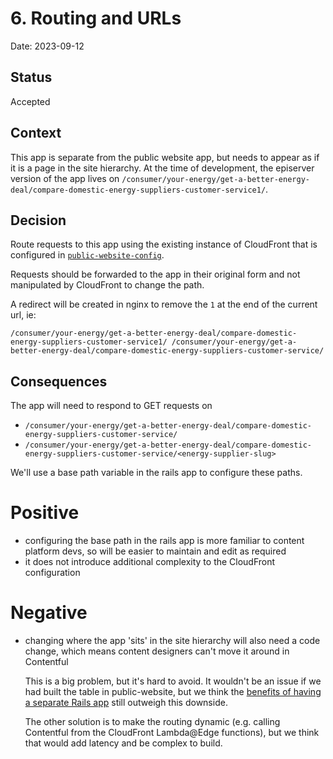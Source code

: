 # 6. Routing and URLs

Date: 2023-09-12

## Status

Accepted

## Context

This app is separate from the public website app, but needs to appear as if it is a page in the site hierarchy. At the time of development, the episerver version of the app lives on `/consumer/your-energy/get-a-better-energy-deal/compare-domestic-energy-suppliers-customer-service1/`.

## Decision

Route requests to this app using the existing instance of CloudFront that is configured in [`public-website-config`](https://github.com/citizensadvice/public-website-config).

Requests should be forwarded to the app in their original form and not manipulated by CloudFront to change the path.

A redirect will be created in nginx to remove the `1` at the end of the current url, ie:

```
/consumer/your-energy/get-a-better-energy-deal/compare-domestic-energy-suppliers-customer-service1/ /consumer/your-energy/get-a-better-energy-deal/compare-domestic-energy-suppliers-customer-service/
```

## Consequences

The app will need to respond to GET requests on

- `/consumer/your-energy/get-a-better-energy-deal/compare-domestic-energy-suppliers-customer-service/`
- `/consumer/your-energy/get-a-better-energy-deal/compare-domestic-energy-suppliers-customer-service/<energy-supplier-slug>`

We'll use a base path variable in the rails app to configure these paths.

# Positive

- configuring the base path in the rails app is more familiar to content platform devs, so will be easier to maintain and edit as required
- it does not introduce additional complexity to the CloudFront configuration

# Negative

- changing where the app 'sits' in the site hierarchy will also need a code change, which means content designers can't move it around in Contentful

  This is a big problem, but it's hard to avoid. It wouldn't be an issue if we had built the table in public-website, but we think the [benefits of having a separate Rails app](./0003-single-rails-app.md) still outweigh this downside.

  The other solution is to make the routing dynamic (e.g. calling Contentful from the CloudFront Lambda@Edge functions), but we think that would add latency and be complex to build.
